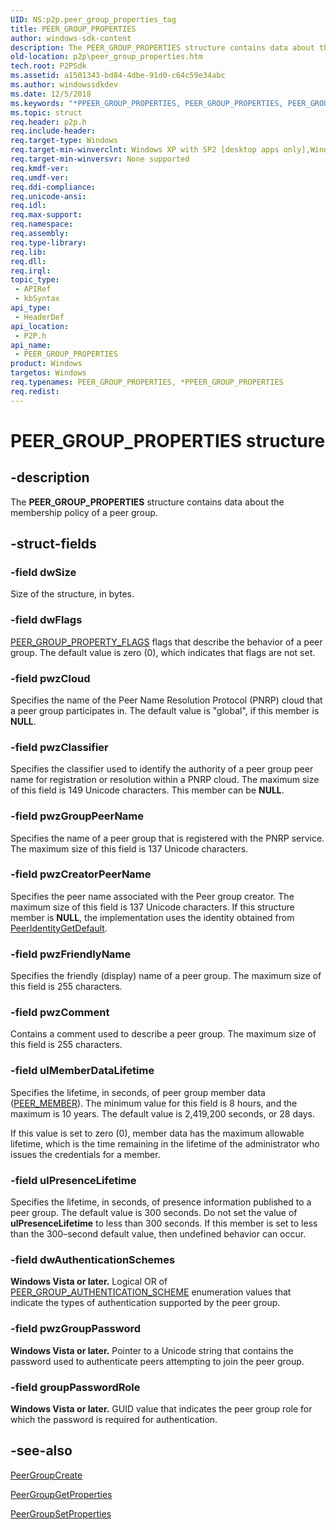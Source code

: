 ```yaml
---
UID: NS:p2p.peer_group_properties_tag
title: PEER_GROUP_PROPERTIES
author: windows-sdk-content
description: The PEER_GROUP_PROPERTIES structure contains data about the membership policy of a peer group.
old-location: p2p\peer_group_properties.htm
tech.root: P2PSdk
ms.assetid: a1501343-bd84-4dbe-91d0-c64c59e34abc
ms.author: windowssdkdev
ms.date: 12/5/2018
ms.keywords: "*PPEER_GROUP_PROPERTIES, PEER_GROUP_PROPERTIES, PEER_GROUP_PROPERTIES structure [Peer Networking], PPEER_GROUP_PROPERTIES, PPEER_GROUP_PROPERTIES structure pointer [Peer Networking], p2p.peer_group_properties, p2p/PPEER_GROUP_PROPERTIES, p2p/peer_group_properties_tag"
ms.topic: struct
req.header: p2p.h
req.include-header: 
req.target-type: Windows
req.target-min-winverclnt: Windows XP with SP2 [desktop apps only],Windows XP with SP1 with the Advanced Networking Pack forWindows XP
req.target-min-winversvr: None supported
req.kmdf-ver: 
req.umdf-ver: 
req.ddi-compliance: 
req.unicode-ansi: 
req.idl: 
req.max-support: 
req.namespace: 
req.assembly: 
req.type-library: 
req.lib: 
req.dll: 
req.irql: 
topic_type:
 - APIRef
 - kbSyntax
api_type:
 - HeaderDef
api_location:
 - P2P.h
api_name:
 - PEER_GROUP_PROPERTIES
product: Windows
targetos: Windows
req.typenames: PEER_GROUP_PROPERTIES, *PPEER_GROUP_PROPERTIES
req.redist: 
---
```


# PEER_GROUP_PROPERTIES structure


## -description


The <b>PEER_GROUP_PROPERTIES</b> structure contains data about the   membership policy of a peer group.


## -struct-fields




### -field dwSize

Size of the structure, in bytes.


### -field dwFlags


<a href="https://msdn.microsoft.com/ce8a4245-391d-4433-8811-8d190d94815c">PEER_GROUP_PROPERTY_FLAGS</a> flags that describe the behavior of a peer group. The default value is zero (0), which indicates that flags are not set.


### -field pwzCloud

Specifies the name of the   Peer Name Resolution Protocol (PNRP) cloud that  a peer group participates in. The default value is "global", if this member is <b>NULL</b>.


### -field pwzClassifier

Specifies the classifier used to  identify the authority of a peer group peer name for registration or resolution within a PNRP cloud. The maximum size of this field is 149 Unicode characters. This member can be <b>NULL</b>.


### -field pwzGroupPeerName

Specifies the name of a peer group that is registered with the PNRP service. The maximum size of this field is 137 Unicode characters.


### -field pwzCreatorPeerName

Specifies the  peer name associated with the Peer group creator. The maximum size of this field is 137 Unicode characters. If this structure member is <b>NULL</b>, the implementation uses the identity obtained from <a href="https://msdn.microsoft.com/195052a2-eaae-4b8c-bc13-0667ce50a967">PeerIdentityGetDefault</a>.


### -field pwzFriendlyName

Specifies the friendly (display) name of a peer group. The maximum size of this field is 255 characters.


### -field pwzComment

Contains a comment used to describe a peer group. The maximum size of this field is 255 characters.


### -field ulMemberDataLifetime

Specifies the lifetime, in seconds, of peer group member data (<a href="https://msdn.microsoft.com/b8bd0e17-6af7-426d-ba38-11ff4948cf67">PEER_MEMBER</a>). The minimum value for this field is 8 hours, and the maximum is 10 years. The default value is 2,419,200 seconds, or 28 days.

If this value is set to zero (0), member data has the maximum allowable lifetime, which is the time remaining in the lifetime of the administrator who issues the credentials for a member.


### -field ulPresenceLifetime

Specifies the lifetime, in seconds, of presence information published to a peer group. The default value is 300 seconds. Do not set the value  of   <b>ulPresenceLifetime</b> to less than 300  seconds. If this member is set to less than the 300–second default value, then undefined behavior can occur.


### -field dwAuthenticationSchemes

<b>Windows Vista or later.</b> Logical OR of <a href="https://msdn.microsoft.com/51bbbfdb-fa64-473b-aa48-2562512a2af3">PEER_GROUP_AUTHENTICATION_SCHEME</a> enumeration values that indicate the types of authentication supported by the peer group.


### -field pwzGroupPassword

<b>Windows Vista or later.</b> Pointer to a Unicode string that contains the password used to authenticate peers attempting to join the peer group.


### -field groupPasswordRole

<b>Windows Vista or later.</b> GUID value that indicates the peer group role for which the password is required for authentication.


## -see-also




<a href="https://msdn.microsoft.com/b85d87c6-28b7-49f8-865c-9d246f89367e">PeerGroupCreate</a>



<a href="https://msdn.microsoft.com/6273817f-9698-4c0b-93a9-9bbee2e5dc78">PeerGroupGetProperties</a>



<a href="https://msdn.microsoft.com/20acf963-de8f-4bcd-a9d6-a513d516b108">PeerGroupSetProperties</a>
 

 


